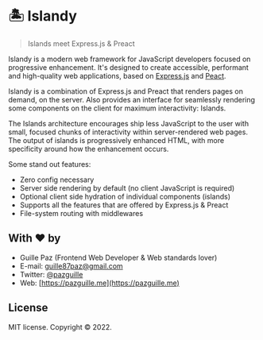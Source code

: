 # 🏝️ Islandy

> Islands meet Express.js & Preact

Islandy is a modern web framework for JavaScript developers focused on progressive enhancement. It's designed to create accessible, performant and high-quality web applications, based on [Express.js](https://expressjs.com/) and [Peact](https://preactjs.com).

Islandy is a combination of Express.js and Preact that renders pages on demand, on the server. Also provides an interface for seamlessly rendering some components on the client for maximum interactivity: Islands.

The Islands architecture encourages ship less JavaScript to the user with small, focused chunks of interactivity within server-rendered web pages. The output of islands is progressively enhanced HTML, with more specificity around how the enhancement occurs.

Some stand out features:

- Zero config necessary
- Server side rendering by default (no client JavaScript is required)
- Optional client side hydration of individual components (islands)
- Supports all the features that are offered by Express.js & Preact
- File-system routing with middlewares

## With ❤ by

- Guille Paz (Frontend Web Developer & Web standards lover)
- E-mail: [guille87paz@gmail.com](mailto:guille87paz@gmail.com)
- Twitter: [@pazguille](https://twitter.com/pazguille)
- Web: [https://pazguille.me](https://pazguille.me)

## License

MIT license. Copyright © 2022.
